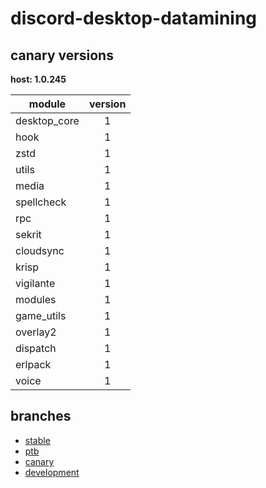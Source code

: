 # discord-desktop-datamining

## canary versions

**host: 1.0.245**

| module | version |
| ------ | :-----: |
| desktop_core | 1 |
| hook | 1 |
| zstd | 1 |
| utils | 1 |
| media | 1 |
| spellcheck | 1 |
| rpc | 1 |
| sekrit | 1 |
| cloudsync | 1 |
| krisp | 1 |
| vigilante | 1 |
| modules | 1 |
| game_utils | 1 |
| overlay2 | 1 |
| dispatch | 1 |
| erlpack | 1 |
| voice | 1 |

## branches

- [stable](https://github.com/OpenAsar/discord-desktop-datamining/tree/stable)
- [ptb](https://github.com/OpenAsar/discord-desktop-datamining/tree/ptb)
- [canary](https://github.com/OpenAsar/discord-desktop-datamining/tree/canary)
- [development](https://github.com/OpenAsar/discord-desktop-datamining/tree/development)